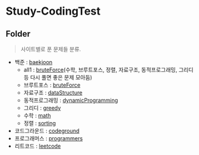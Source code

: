 # Study-CodingTest

## Folder

> 사이트별로 푼 문제들 분류.

- 백준 : <a href="https://github.com/1Dohyeon/Study-CodingTest/tree/main/baekjoon">baekjoon</a>
  - all1 : <a href="https://github.com/1Dohyeon/Study-CodingTest/tree/main/baekjoon/all">bruteForce</a>(수학, 브루트포스, 정렬, 자료구조, 동적프로그래밍, 그리디 등 다시 풀면 좋은 문제 모아둠)
  - 브루트포스 : <a href="https://github.com/1Dohyeon/Study-CodingTest/tree/main/baekjoon/bruteForce/py">bruteForce</a>
  - 자료구조 : <a href="https://github.com/1Dohyeon/Study-CodingTest/tree/main/baekjoon/dataStructure">dataStructure</a>
  - 동적프로그래밍 : <a href="https://github.com/1Dohyeon/Study-CodingTest/tree/main/baekjoon/dynamicProgramming">dynamicProgramming</a>
  - 그리디 : <a href="https://github.com/1Dohyeon/Study-CodingTest/tree/main/baekjoon/greedy/py">greedy</a>
  - 수학 : <a href="https://github.com/1Dohyeon/Study-CodingTest/tree/main/baekjoon/math">math</a>
  - 정렬 : <a href="https://github.com/1Dohyeon/Study-CodingTest/tree/main/baekjoon/sorting">sorting</a>
- 코드그라운드 : <a href="https://github.com/1Dohyeon/Study-CodingTest/tree/main/codeground">codeground</a>
- 프로그래머스 : <a href="https://github.com/1Dohyeon/Study-CodingTest/tree/main/programmers">programmers</a>
- 리트코드 : <a href="https://github.com/1Dohyeon/Study-CodingTest/tree/main/leetcode/">leetcode</a>
  <br>
